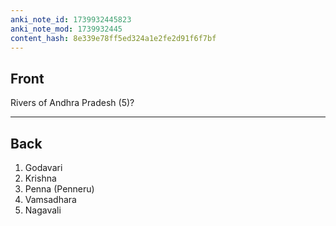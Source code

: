 ```yaml
---
anki_note_id: 1739932445823
anki_note_mod: 1739932445
content_hash: 8e339e78ff5ed324a1e2fe2d91f6f7bf
---
```


## Front

Rivers of Andhra Pradesh (5)?

<hr/>

## Back

1. Godavari  
2. Krishna  
3. Penna (Penneru)  
4. Vamsadhara  
5. Nagavali